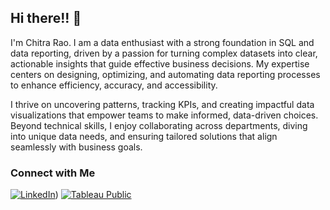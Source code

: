 ## Hi there!! 👋

I'm Chitra Rao. I am a data enthusiast with a strong foundation in SQL and data reporting, driven by a passion for turning complex datasets into clear, actionable insights that guide effective business decisions. My expertise centers on designing, optimizing, and automating data reporting processes to enhance efficiency, accuracy, and accessibility. 

I thrive on uncovering patterns, tracking KPIs, and creating impactful data visualizations that empower teams to make informed, data-driven choices. Beyond technical skills, I enjoy collaborating across departments, diving into unique data needs, and ensuring tailored solutions that align seamlessly with business goals. 

### Connect with Me
[![LinkedIn](https://img.shields.io/badge/LinkedIn-ChitraRao-blue?style=flat&logo=linkedin&logoColor=white)](https://www.linkedin.com/in/rao-chitra/))
[![Tableau Public](https://img.shields.io/badge/Tableau%20Public-YourName-orange?style=flat&logo=tableau&logoColor=white)](https://public.tableau.com/profile/yourprofile)



